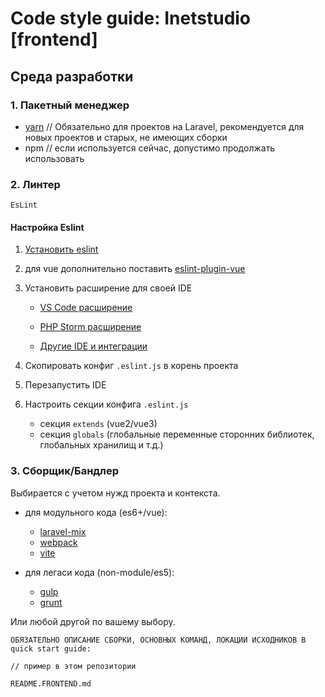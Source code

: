 # Code style guide: Inetstudio [frontend]

## Среда разработки

### 1. Пакетный менеджер

- [yarn](https://classic.yarnpkg.com/en/docs/install) // Обязательно для проектов на Laravel, рекомендуется для новых проектов и старых, не имеющих сборки
- npm // если используется сейчас, допустимо продолжать использовать

### 2. Линтер

    EsLint

#### Настройка Eslint

1. [Установить eslint](https://eslint.org/docs/user-guide/getting-started)
2. для vue дополнительно поставить [eslint-plugin-vue](https://eslint.vuejs.org/user-guide/#installation)
3. Установить расширение для своей IDE

    - [VS Code расширение](https://marketplace.visualstudio.com/items?itemName=dbaeumer.vscode-eslint)

    - [PHP Storm расширение](https://www.jetbrains.com/help/phpstorm/eslint.html)

    - [Другие IDE и интеграции](https://eslint.org/docs/user-guide/integrations)
4. Скопировать конфиг `.eslint.js` в корень проекта
5. Перезапустить IDE
6. Настроить секции конфига `.eslint.js`
    - секция `extends` (vue2/vue3)
    - секция `globals` (глобальные переменные сторонних библиотек, глобальных хранилищ и т.д.)

### 3. Сборщик/Бандлер

Выбирается с учетом нужд проекта и контекста.

- для модульного кода (es6+/vue):

  - [laravel-mix](https://laravel-mix.com/docs/6.0/what-is-mix)
  - [webpack](https://webpack.js.org/)
  - [vite](https://vitejs.dev/guide/)

- для легаси кода (non-module/es5):

  - [gulp](https://gulpjs.com/docs/en/getting-started/quick-start)
  - [grunt](https://gruntjs.com/getting-started)

Или любой другой по вашему выбору.

    ОБЯЗАТЕЛЬНО ОПИСАНИЕ СБОРКИ, ОСНОВНЫХ КОМАНД, ЛОКАЦИИ ИСХОДНИКОВ В quick start guide:

    // пример в этом репозитории

    README.FRONTEND.md
